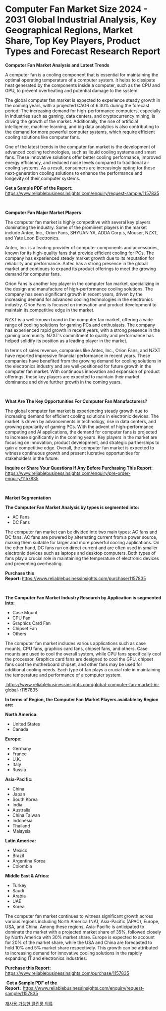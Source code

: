 <p><h1>Computer Fan Market Size 2024 - 2031 Global Industrial Analysis, Key Geographical Regions, Market Share, Top Key Players, Product Types and Forecast Research Report</h1></p><p><strong>Computer Fan Market Analysis and Latest Trends</strong></p>
<p><p>A computer fan is a cooling component that is essential for maintaining the optimal operating temperature of a computer system. It helps to dissipate heat generated by the components inside a computer, such as the CPU and GPU, to prevent overheating and potential damage to the system.</p><p>The global computer fan market is expected to experience steady growth in the coming years, with a projected CAGR of 6.30% during the forecast period. The increasing demand for high-performance computers, especially in industries such as gaming, data centers, and cryptocurrency mining, is driving the growth of the market. Additionally, the rise of artificial intelligence, machine learning, and big data analytics is also contributing to the demand for more powerful computer systems, which require efficient cooling solutions like computer fans.</p><p>One of the latest trends in the computer fan market is the development of advanced cooling technologies, such as liquid cooling systems and smart fans. These innovative solutions offer better cooling performance, improved energy efficiency, and reduced noise levels compared to traditional air cooling systems. As a result, consumers are increasingly opting for these next-generation cooling solutions to enhance the performance and longevity of their computer systems.</p></p>
<p><strong>Get a Sample PDF of the Report:&nbsp;</strong> <a href="https://www.reliablebusinessinsights.com/enquiry/request-sample/1157835">https://www.reliablebusinessinsights.com/enquiry/request-sample/1157835</a></p>
<p>&nbsp;</p>
<p><strong>Computer Fan Major Market Players</strong></p>
<p><p>The computer fan market is highly competitive with several key players dominating the industry. Some of the prominent players in the market include Antec, Inc., Orion Fans, SHYUAN YA, ADDA Corp.s, Mouser, NZXT, and Yate Loon Electronics.</p><p>Antec, Inc. is a leading provider of computer components and accessories, known for its high-quality fans that provide efficient cooling for PCs. The company has experienced steady market growth due to its reputation for reliability and performance. Antec has a strong presence in the global market and continues to expand its product offerings to meet the growing demand for computer fans.</p><p>Orion Fans is another key player in the computer fan market, specializing in the design and manufacture of high-performance cooling solutions. The company has seen significant growth in recent years, driven by the increasing demand for advanced cooling technologies in the electronics industry. Orion Fans is focused on innovation and product development to maintain its competitive edge in the market.</p><p>NZXT is a well-known brand in the computer fan market, offering a wide range of cooling solutions for gaming PCs and enthusiasts. The company has experienced rapid growth in recent years, with a strong presence in the gaming community. NZXT's commitment to quality and performance has helped solidify its position as a leading player in the market.</p><p>In terms of sales revenue, companies like Antec, Inc., Orion Fans, and NZXT have reported impressive financial performance in recent years. These companies have benefited from the growing demand for cooling solutions in the electronics industry and are well-positioned for future growth in the computer fan market. With continuous innovation and expansion of product offerings, these key players are expected to maintain their market dominance and drive further growth in the coming years.</p></p>
<p>&nbsp;</p>
<p><strong>What Are The Key Opportunities For Computer Fan Manufacturers?</strong></p>
<p><p>The global computer fan market is experiencing steady growth due to increasing demand for efficient cooling solutions in electronic devices. The market is driven by advancements in technology, rise in data centers, and growing popularity of gaming PCs. With the advent of high-performance computing and AI applications, the demand for computer fans is projected to increase significantly in the coming years. Key players in the market are focusing on innovation, product development, and strategic partnerships to gain a competitive edge. Overall, the computer fan market is expected to witness continuous growth and present lucrative opportunities for stakeholders in the future.</p></p>
<p><strong>Inquire or Share Your Questions If Any Before Purchasing This Report:</strong> <a href="https://www.reliablebusinessinsights.com/enquiry/pre-order-enquiry/1157835">https://www.reliablebusinessinsights.com/enquiry/pre-order-enquiry/1157835</a></p>
<p>&nbsp;</p>
<p><strong>Market Segmentation</strong></p>
<p><strong>The Computer Fan Market Analysis by types is segmented into:</strong></p>
<p><ul><li>AC Fans</li><li>DC Fans</li></ul></p>
<p><p>The computer fan market can be divided into two main types: AC fans and DC fans. AC fans are powered by alternating current from a power source, making them suitable for larger and more powerful cooling applications. On the other hand, DC fans run on direct current and are often used in smaller electronic devices such as laptops and desktop computers. Both types of fans play a crucial role in maintaining the temperature of electronic devices and preventing overheating.</p></p>
<p><strong>Purchase this Report:&nbsp;</strong><a href="https://www.reliablebusinessinsights.com/purchase/1157835">https://www.reliablebusinessinsights.com/purchase/1157835</a></p>
<p>&nbsp;</p>
<p><strong>The Computer Fan Market Industry Research by Application is segmented into:</strong></p>
<p><ul><li>Case Mount</li><li>CPU Fan</li><li>Graphics Card Fan</li><li>Chipset Fan</li><li>Others</li></ul></p>
<p><p>The computer fan market includes various applications such as case mounts, CPU fans, graphics card fans, chipset fans, and others. Case mounts are used to cool the overall system, while CPU fans specifically cool the processor. Graphics card fans are designed to cool the GPU, chipset fans cool the motherboard chipset, and other fans may be used for additional cooling needs. Each type of fan plays a crucial role in maintaining the temperature and performance of a computer system.</p></p>
<p><a href="https://www.reliablebusinessinsights.com/global-computer-fan-market-in-global-r1157835">&nbsp;https://www.reliablebusinessinsights.com/global-computer-fan-market-in-global-r1157835</a></p>
<p><strong>In terms of Region, the Computer Fan Market Players available by Region are:</strong></p>
<p>
    <p> <strong> North America: </strong>
        <ul>
            <li>United States</li>
            <li>Canada</li>
        </ul>
        </p> 
    <p> <strong> Europe: </strong>
        <ul>
            <li>Germany</li>
            <li>France</li>
            <li>U.K.</li>
            <li>Italy</li>
            <li>Russia</li>
        </ul>
        </p> 
    <p> <strong> Asia-Pacific: </strong>
        <ul>
            <li>China</li>
            <li>Japan</li>
            <li>South Korea</li>
            <li>India</li>
            <li>Australia</li>
            <li>China Taiwan</li>
            <li>Indonesia</li>
            <li>Thailand</li>
            <li>Malaysia</li>
        </ul>
        </p> 
    <p> <strong> Latin America: </strong>
        <ul>
            <li>Mexico</li>
            <li>Brazil</li>
            <li>Argentina Korea</li>
            <li>Colombia</li>
        </ul>
        </p> 
    <p> <strong> Middle East & Africa: </strong>
        <ul>
            <li>Turkey</li>
            <li>Saudi</li>
            <li>Arabia</li>
            <li>UAE</li>
            <li>Korea</li>
        </ul>
    </p>
    </p>
<p><p>The computer fan market continues to witness significant growth across various regions including North America (NA), Asia-Pacific (APAC), Europe, USA, and China. Among these regions, Asia-Pacific is anticipated to dominate the market with a projected market share of 35%, followed closely by North America with 30% market share. Europe is expected to account for 20% of the market share, while the USA and China are forecasted to hold 10% and 5% market share respectively. This growth can be attributed to increasing demand for innovative cooling solutions in the rapidly expanding IT and electronics industries.</p></p>
<p><strong>Purchase this Report: </strong><a href="https://www.reliablebusinessinsights.com/purchase/1157835">https://www.reliablebusinessinsights.com/purchase/1157835</a></p>
<p>&nbsp;<strong>Get a Sample PDF of the Report:&nbsp;&nbsp;</strong><a href="https://www.reliablebusinessinsights.com/enquiry/request-sample/1157835">https://www.reliablebusinessinsights.com/enquiry/request-sample/1157835</a></p>
<p><strong></strong></p>
<p><p><a href="https://github.com/vdhdwjyp90142/Market-Research-Report-List-3/blob/main/944876110524.md">재사용 가능한 클린룸 의류</a></p></p>